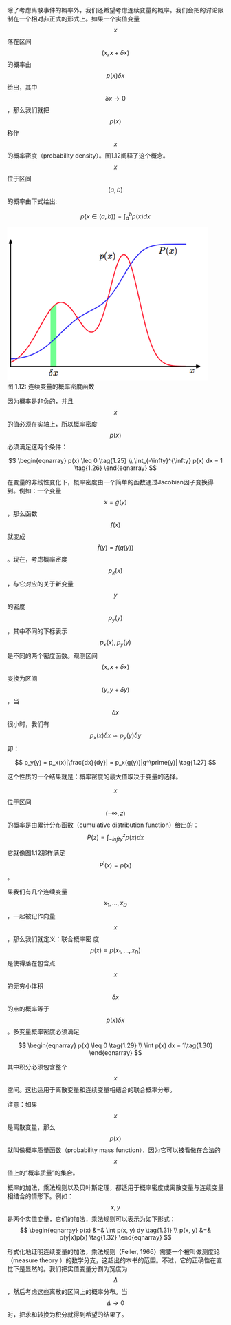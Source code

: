 除了考虑离散事件的概率外，我们还希望考虑连续变量的概率。我们会把的讨论限制在一个相对非正式的形式上。如果一个实值变量$$ x $$落在区间$$ (x, x + \delta x) $$的概率由$$ p(x)\delta x$$给出，其中$$ \delta x \to 0 $$，那么我们就把$$ p(x) $$称作$$ x $$的概率密度（probability density）。图1.12阐释了这个概念。$$ x $$位于区间$$ (a, b) $$的概率由下式给出:    

$$
p(x \in (a, b)) = \int_a^b p(x) dx \tag{1.24}
$$

![图 1-12](images/integration.png)    
图 1.12: 连续变量的概率密度函数

因为概率是非负的，并且$$ x $$的值必须在实轴上，所以概率密度$$ p(x) $$必须满足这两个条件：

$$
\begin{eqnarray}
p(x) \leq 0 \tag{1.25} \\
\int_{-\infty}^{\infty} p(x) dx = 1 \tag{1.26}
\end{eqnarray}
$$  

在变量的非线性变化下，概率密度由一个简单的函数通过Jacobian因子变换得到。例如：一个变量 $$ x = g(y) $$，那么函数$$ f(x) $$ 就变成 $$ \widetilde{f}(y) = f(g(y)) $$。现在，考虑概率密度$$ p_x(x) $$，与它对应的关于新变量$$ y $$的密度$$ p_y(y) $$，其中不同的下标表示$$ p_x(x), p_y(y) $$ 是不同的两个密度函数。观测区间$$ (x, x + \delta x) $$变换为区间$$ (y, y + \delta y) $$，当$$ \delta x $$很小时，我们有$$ p_x(x)\delta x \simeq p_y(y)\delta y $$ 即：    

$$
p_y(y) = p_x(x)|\frac{dx}{dy}| = p_x(g(y))|g^\prime(y)| \tag{1.27}
$$  

这个性质的一个结果就是：概率密度的最大值取决于变量的选择。    

$$ x $$位于区间$$ (-\infty, z) $$的概率是由累计分布函数（cumulative distribution function）给出的：    
$$
P(z) = \int_{-infty}^z p(x)dx \tag{1.28}
$$

它就像图1.12那样满足$$ P^\prime(x) = p(x) $$。     

果我们有几个连续变量$$ x_1,...,x_D $$，一起被记作向量$$ x $$，那么我们就定义：联合概率密
度$$ p(x) = p(x_1,...,x_D) $$是使得落在包含点$$ x $$的无穷小体积$$ \delta x $$的点的概率等于$$ p(x)\delta x $$。多变量概率密度必须满足    

$$
\begin{eqnarray}
p(x) \leq 0 \tag{1.29} \\
\int p(x) dx = 1\tag{1.30}
\end{eqnarray}
$$  

其中积分必须包含整个$$ x $$空间。这也适用于离散变量和连续变量相结合的联合概率分布。     

注意：如果$$ x $$是离散变量，那么$$ p(x) $$就叫做概率质量函数（probability mass function），因为它可以被看做在合法的$$ x $$值上的“概率质量”的集合。

概率的加法，乘法规则以及贝叶斯定理，都适用于概率密度或离散变量与连续变量相结合的情形下。例如：$$ x,y $$是两个实值变量，它们的加法，乘法规则可以表示为如下形式：    
$$
\begin{eqnarray}
p(x) &=& \int p(x, y) dy \tag{1.31} \\ 
p(x, y) &=& p(y|x)p(x) \tag{1.32}
\end{eqnarray}
$$    

形式化地证明连续变量的加法，乘法规则（Feller, 1966）需要一个被叫做测度论（measure theory ）的数学分支，这超出的本书的范围。不过，它的正确性在直觉下是显然的。我们把实值变量分割为宽度为$$ \Delta $$，然后考虑这些离散的区间上的概率分布。当$$ \Delta \to 0 $$时，把求和转换为积分就得到希望的结果了。
